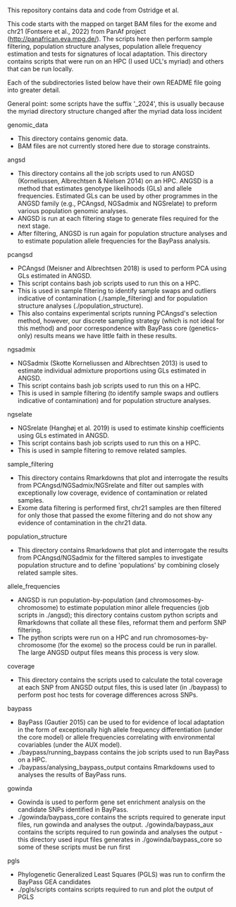 This repository contains data and code from Ostridge et al. 

This code starts with the mapped on target BAM files for the exome and chr21 (Fontsere et al., 2022) from PanAf project 
(http://panafrican.eva.mpg.de/). The scripts here then perform sample filtering, population structure analyses, population allele 
frequency estimation and tests for signatures of local adaptation. This directory contains scripts that were run on an HPC (I used 
UCL's myriad) and others that can be run locally.

Each of the subdirectories listed below have their own README file going into greater detail.

General point: some scripts have the suffix '_2024', this is usually because the myriad directory structure changed after the myriad data loss incident

genomic_data
- This directory contains genomic data.
- BAM files are not currently stored here due to storage constraints.

angsd
- This directory contains all the job scripts used to run ANGSD (Korneliussen, Albrechtsen & Nielsen 2014) on an HPC. ANGSD is 
a method that estimates genotype likelihoods (GLs) and allele frequencies. Estimated GLs can be used by other programmes in the ANGSD 
family (e.g., PCAngsd, NGSadmix and NGSrelate) to preform various population genomic analyses.
- ANGSD is run at each filtering stage to generate files required for the next stage.
- After filtering, ANGSD is run again for population structure analyses and to estimate population allele frequencies for the 
BayPass analysis.

pcangsd
- PCAngsd (Meisner and Albrechtsen 2018) is used to perform PCA using GLs estimated in ANGSD. 
- This script contains bash job scripts used to run this on a HPC.
- This is used in sample filtering to identify sample swaps and outliers indicative of contamination (./sample_filtering) and 
for population structure analyses (./population_structure).
- This also contains experimental scripts running PCAngsd's selection method, however, our discrete sampling strategy (which is not ideal for this method) and poor correspondence with BayPass core (genetics-only) results means we have little faith in these results. 

ngsadmix
- NGSadmix (Skotte Korneliussen and Albrechtsen 2013) is used to estimate individual admixture proportions using GLs estimated 
in ANGSD. 
- This script contains bash job scripts used to run this on a HPC.
- This is used in sample filtering (to identify sample swaps and outliers indicative of contamination) and for population 
structure analyses.

ngselate
- NGSrelate (Hanghøj et al. 2019) is used to estimate kinship coefficients using GLs estimated in ANGSD. 
- This script contains bash job scripts used to run this on a HPC.
- This is used in sample filtering to remove related samples.

sample_filtering
- This directory contains Rmarkdowns that plot and interrogate the results from PCAngsd/NGSadmix/NGSrelate and filter out 
samples with exceptionally low coverage, evidence of contamination or related samples.
- Exome data filtering is performed first, chr21 samples are then filtered for only those that passed the exome filtering and 
do not show any evidence of contamination in the chr21 data.

population_structure
- This directory contains Rmarkdowns that plot and interrogate the results from PCAngsd/NGSadmix for the filtered samples to 
investigate population structure and to define 'populations' by combining closely related sample sites.

allele_frequencies
- ANGSD is run population-by-population (and chromosomes-by-chromosome) to estimate population minor allele frequencies (job 
scripts in ./angsd); this directory contains custom python scripts and Rmarkdowns that collate all these files, reformat them and 
perform SNP filtering.
- The python scripts were run on a HPC and run chromosomes-by-chromosome (for the exome) so the process could be run in 
parallel. The large ANGSD output files means this process is very slow.

coverage
- This directory contains the scripts used to calculate the total coverage at each SNP from ANGSD output files, this is used 
later (in ./baypass) to perform post hoc tests for coverage differences across SNPs.

baypass
- BayPass (Gautier 2015) can be used to for evidence of local adaptation in the form of exceptionally high allele frequency 
differentiation (under the core model) or allele frequencies correlating with environmental covariables (under the AUX model).
- ./baypass/running_baypass contains the job scripts used to run BayPass on a HPC.
- ./baypass/analysing_baypass_output contains Rmarkdowns used to analyses the results of BayPass runs.

gowinda
- Gowinda is used to perform gene set enrichment analysis on the candidate SNPs identified in BayPass.
- ./gowinda/baypass_core contains the scripts required to generate input files, run gowinda and analyses the output. 
./gowinda/baypass_aux contains the scripts required to run gowinda and analyses the output - this directory used input files generates 
in ./gowinda/baypass_core so some of these scripts must be run first

pgls
- Phylogenetic Generalized Least Squares (PGLS) was run to confirm the BayPass GEA candidates
- ./pgls/scripts contains scripts required to run and plot the output of PGLS


